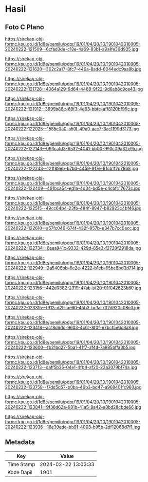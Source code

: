 # Hasil

## Foto C Plano

https://sirekap-obj-formc.kpu.go.id/1d8e/pemilu/pdpr/19/01/04/20/10/1901042010005-20240222-121509--6cfad3de-c18e-4a69-83b1-a9a1fe36d935.jpg

https://sirekap-obj-formc.kpu.go.id/1d8e/pemilu/pdpr/19/01/04/20/10/1901042010005-20240222-121620--302c2a17-8fc7-446a-8add-6044edc9aa9b.jpg

https://sirekap-obj-formc.kpu.go.id/1d8e/pemilu/pdpr/19/01/04/20/10/1901042010005-20240222-121728--4064a129-9d64-4468-9f22-9d6ab8c9ce43.jpg

https://sirekap-obj-formc.kpu.go.id/1d8e/pemilu/pdpr/19/01/04/20/10/1901042010005-20240222-121912--3899b86c-69f3-4e63-bbfc-aff8120bf99c.jpg

https://sirekap-obj-formc.kpu.go.id/1d8e/pemilu/pdpr/19/01/04/20/10/1901042010005-20240222-122025--1585e0a0-a50f-49a0-aac7-3ac1199d3173.jpg

https://sirekap-obj-formc.kpu.go.id/1d8e/pemilu/pdpr/19/01/04/20/10/1901042010005-20240222-122143--093cafd3-6532-4041-bb00-990c09a32c95.jpg

https://sirekap-obj-formc.kpu.go.id/1d8e/pemilu/pdpr/19/01/04/20/10/1901042010005-20240222-122243--121f89eb-b7b0-4459-917e-81cb1f2c7868.jpg

https://sirekap-obj-formc.kpu.go.id/1d8e/pemilu/pdpr/19/01/04/20/10/1901042010005-20240222-122409--491bca54-ed1a-4d34-bd5e-c4cbfc17673c.jpg

https://sirekap-obj-formc.kpu.go.id/1d8e/pemilu/pdpr/19/01/04/20/10/1901042010005-20240222-122515--49cc64b4-23fb-484f-8947-b82923c4bf46.jpg

https://sirekap-obj-formc.kpu.go.id/1d8e/pemilu/pdpr/19/01/04/20/10/1901042010005-20240222-122610--a57fc046-674f-432f-957b-e347b7cc0ecc.jpg

https://sirekap-obj-formc.kpu.go.id/1d8e/pemilu/pdpr/19/01/04/20/10/1901042010005-20240222-122734--6eaa941c-9332-429d-85e3-f2720f2918da.jpg

https://sirekap-obj-formc.kpu.go.id/1d8e/pemilu/pdpr/19/01/04/20/10/1901042010005-20240222-122949--2a5406bb-6e2e-4222-b1cb-65be8bd3d714.jpg

https://sirekap-obj-formc.kpu.go.id/1d8e/pemilu/pdpr/19/01/04/20/10/1901042010005-20240222-123156--442d0382-2319-47ab-bf20-01f042623b60.jpg

https://sirekap-obj-formc.kpu.go.id/1d8e/pemilu/pdpr/19/01/04/20/10/1901042010005-20240222-123315--f912cd29-ae60-45b3-bc1a-732d920c08c0.jpg

https://sirekap-obj-formc.kpu.go.id/1d8e/pemilu/pdpr/19/01/04/20/10/1901042010005-20240222-123418--ac18d6dc-9603-4c61-8f0f-e7bc15e6c8a8.jpg

https://sirekap-obj-formc.kpu.go.id/1d8e/pemilu/pdpr/19/01/04/20/10/1901042010005-20240222-123600--fb21bd27-5ba1-41f7-af4d-7a985bffa3b5.jpg

https://sirekap-obj-formc.kpu.go.id/1d8e/pemilu/pdpr/19/01/04/20/10/1901042010005-20240222-123713--daff5b35-04e1-4fb4-af20-23a3079bf74a.jpg

https://sirekap-obj-formc.kpu.go.id/1d8e/pemilu/pdpr/19/01/04/20/10/1901042010005-20240222-123759--f7dd5d57-b0ba-46b3-bd47-a968401fc960.jpg

https://sirekap-obj-formc.kpu.go.id/1d8e/pemilu/pdpr/19/01/04/20/10/1901042010005-20240222-123841--9f38d62a-981b-41a5-9a42-a8bd28cbde66.jpg

https://sirekap-obj-formc.kpu.go.id/1d8e/pemilu/pdpr/19/01/04/20/10/1901042010005-20240222-123936--16e39ede-bb91-4008-b95b-2df12068d7f1.jpg


## Metadata

| Key        | Value               |
| ---------- | ------------------- |
| Time Stamp | 2024-02-22 13:03:33 |
| Kode Dapil | 1901                |



